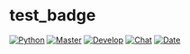 # test_badge

[![Python](https://img.shields.io/badge/python-3.7-blue)](https://www.python.org/downloads/release/python-379/)
[![Master](https://github.com/DimasAdinugroho/test_badge/workflows/master/badge.svg?branch=master)](https://github.com/DimasAdinugroho/test_badge/actions?query=workflow%3master)
[![Develop](https://github.com/DimasAdinugroho/test_badge/workflows/develop/badge.svg?branch=develop)](https://github.com/DimasAdinugroho/test_badge/actions?query=workflow%3develop)
[![Chat](https://img.shields.io/badge/slack-ds--arthur--api-yellow)]()
[![Date](https://byob.yarr.is/DimasAdinugroho/test_badge/time)]()
